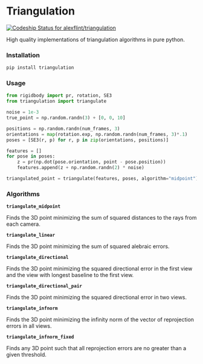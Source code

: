 # Triangulation

[ ![Codeship Status for alexflint/triangulation](https://codeship.com/projects/a56819e0-05cc-0133-6af3-22315beb1c0d/status?branch=master)](https://codeship.com/projects/89535)

High quality implementations of triangulation algorithms in pure python.


### Installation

```bash
pip install triangulation
```

### Usage

```python
from rigidbody import pr, rotation, SE3
from triangulation import triangulate

noise = 1e-3
true_point = np.random.randn(3) + [0, 0, 10]

positions = np.random.randn(num_frames, 3)
orientations = map(rotation.exp, np.random.randn(num_frames, 3)*.1)
poses = [SE3(r, p) for r, p in zip(orientations, positions)]

features = []
for pose in poses:
    z = pr(np.dot(pose.orientation, point - pose.position))
    features.append(z + np.random.randn(2) * noise)

triangulated_point = triangulate(features, poses, algorithm="midpoint")
```

### Algorithms

**`triangulate_midpoint`**

Finds the 3D point minimizing the sum of squared distances to the rays from each camera.

**`triangulate_linear`**

Finds the 3D point minimizing the sum of squared alebraic errors.

**`triangulate_directional`**

Finds the 3D point minimizing the squared directional error in the first view and the view with longest baseline to the first view.

**`triangulate_directional_pair`**

Finds the 3D point minimizing the squared directional error in two views.

**`triangulate_infnorm`**

Finds the 3D point minimizing the infinity norm of the vector of reprojection errors in all views.

**`triangulate_infnorm_fixed`**

Finds any 3D point such that all reprojection errors are no greater than a given threshold.
